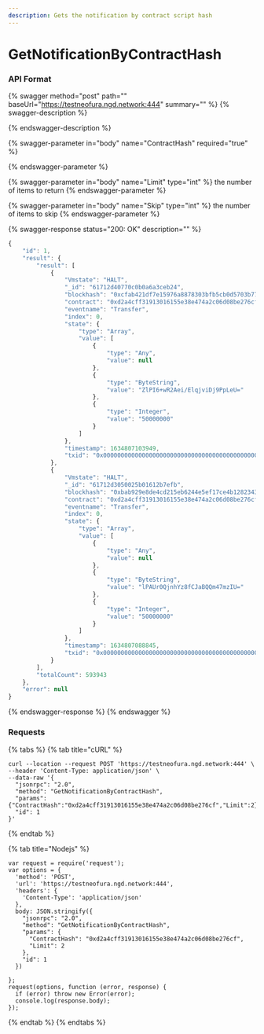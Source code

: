 ```yaml
---
description: Gets the notification by contract script hash
---
```


# GetNotificationByContractHash

### API Format

{% swagger method="post" path="" baseUrl="https://testneofura.ngd.network:444" summary="" %}
{% swagger-description %}

{% endswagger-description %}

{% swagger-parameter in="body" name="ContractHash" required="true" %}

{% endswagger-parameter %}

{% swagger-parameter in="body" name="Limit" type="int" %}
the number of items to return
{% endswagger-parameter %}

{% swagger-parameter in="body" name="Skip" type="int" %}
the number of items to skip
{% endswagger-parameter %}

{% swagger-response status="200: OK" description="" %}
```javascript
{
    "id": 1,
    "result": {
        "result": [
            {
                "Vmstate": "HALT",
                "_id": "61712d40770c0b0a6a3ceb24",
                "blockhash": "0xcfab421df7e15976a8878303bfb5cb0d5703b77a8a9c15e8a33cb82c49a9a5db",
                "contract": "0xd2a4cff31913016155e38e474a2c06d08be276cf",
                "eventname": "Transfer",
                "index": 0,
                "state": {
                    "type": "Array",
                    "value": [
                        {
                            "type": "Any",
                            "value": null
                        },
                        {
                            "type": "ByteString",
                            "value": "ZlPI6+wR2Aei/ElqjviDj9PpLeU="
                        },
                        {
                            "type": "Integer",
                            "value": "50000000"
                        }
                    ]
                },
                "timestamp": 1634807103949,
                "txid": "0x0000000000000000000000000000000000000000000000000000000000000000"
            },
            {
                "Vmstate": "HALT",
                "_id": "61712d3050025b01612b7efb",
                "blockhash": "0xbab929e8de4cd215eb6244e5ef17ce4b128234362a9e00d2cbbf83a11383156f",
                "contract": "0xd2a4cff31913016155e38e474a2c06d08be276cf",
                "eventname": "Transfer",
                "index": 0,
                "state": {
                    "type": "Array",
                    "value": [
                        {
                            "type": "Any",
                            "value": null
                        },
                        {
                            "type": "ByteString",
                            "value": "lPAUr0QjnhYz8fCJaBQQm47mzIU="
                        },
                        {
                            "type": "Integer",
                            "value": "50000000"
                        }
                    ]
                },
                "timestamp": 1634807088845,
                "txid": "0x0000000000000000000000000000000000000000000000000000000000000000"
            }
        ],
        "totalCount": 593943
    },
    "error": null
}
```
{% endswagger-response %}
{% endswagger %}

### Requests

{% tabs %}
{% tab title="cURL" %}
```
curl --location --request POST 'https://testneofura.ngd.network:444' \
--header 'Content-Type: application/json' \
--data-raw '{  
  "jsonrpc": "2.0",
  "method": "GetNotificationByContractHash",
  "params": {"ContractHash":"0xd2a4cff31913016155e38e474a2c06d08be276cf","Limit":2},
  "id": 1
}'
```
{% endtab %}

{% tab title="Nodejs" %}
```
var request = require('request');
var options = {
  'method': 'POST',
  'url': 'https://testneofura.ngd.network:444',
  'headers': {
    'Content-Type': 'application/json'
  },
  body: JSON.stringify({
    "jsonrpc": "2.0",
    "method": "GetNotificationByContractHash",
    "params": {
      "ContractHash": "0xd2a4cff31913016155e38e474a2c06d08be276cf",
      "Limit": 2
    },
    "id": 1
  })

};
request(options, function (error, response) {
  if (error) throw new Error(error);
  console.log(response.body);
});

```
{% endtab %}
{% endtabs %}
